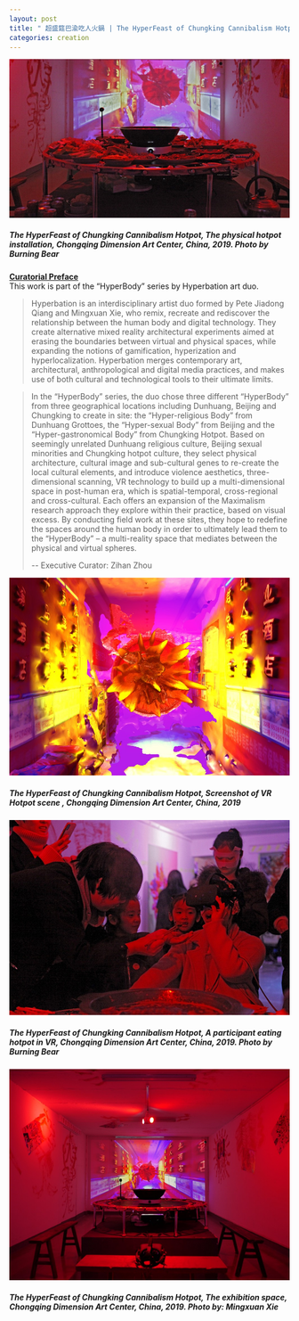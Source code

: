 ```yaml
---
layout: post
title: " 超盛筵巴渝吃人火鍋 | The HyperFeast of Chungking Cannibalism Hotpot"
categories: creation
---
```

![alt text](/assets/hyperfeast-ck-hotpot/1.jpg "The HyperFeast of Chungking Cannibalism Hotpot, The physical hotpot installation, Chongqing Dimension Art Center, China, 2019. Photo by Burning Bear")  
##### _The HyperFeast of Chungking Cannibalism Hotpot, The physical hotpot installation, Chongqing Dimension Art Center, China, 2019. Photo by Burning Bear_ 

[**Curatorial Preface**](http://chongqingdac.org/article/page?id=276)  
This work is part of the “HyperBody” series by Hyperbation art duo.

>Hyperbation is an interdisciplinary artist duo formed by Pete Jiadong Qiang and Mingxuan Xie, who remix, recreate and rediscover the relationship between the human body and digital technology. They create alternative mixed reality architectural experiments aimed at erasing the boundaries between virtual and physical spaces, while expanding the notions of gamification, hyperization and hyperlocalization. Hyperbation merges contemporary art, architectural, anthropological and digital media practices, and makes use of both cultural and technological tools to their ultimate limits.

>In the “HyperBody” series, the duo chose three different “HyperBody” from three geographical locations including Dunhuang, Beijing and Chungking to create in site: the “Hyper-religious Body” from Dunhuang Grottoes, the “Hyper-sexual Body” from Beijing and the “Hyper-gastronomical Body” from Chungking Hotpot. Based on seemingly unrelated Dunhuang religious culture, Beijing sexual minorities and Chungking hotpot culture, they select physical architecture, cultural image and sub-cultural genes to re-create the local cultural elements, and introduce violence aesthetics, three-dimensional scanning, VR technology to build up a multi-dimensional space in post-human era, which is spatial-temporal, cross-regional and cross-cultural. Each offers an expansion of the Maximalism research approach they explore within their practice, based on visual excess. By conducting field work at these sites, they hope to redefine the spaces around the human body in order to ultimately lead them to the “HyperBody” – a multi-reality space that mediates between the physical and virtual spheres. 
>
>-- Executive Curator: Zihan Zhou

![alt text](/assets/hyperfeast-ck-hotpot/2.jpg "The HyperFeast of Chungking Cannibalism Hotpot, Screenshot of VR Hotpot scene , Chongqing Dimension Art Center, China, 2019")
##### _The HyperFeast of Chungking Cannibalism Hotpot, Screenshot of VR Hotpot scene , Chongqing Dimension Art Center, China, 2019_

![alt text](/assets/hyperfeast-ck-hotpot/3.jpg "The HyperFeast of Chungking Cannibalism Hotpot, A participant eating hotpot in VR, Chongqing Dimension Art Center, China, 2019. Photo by Burning Bear")
##### _The HyperFeast of Chungking Cannibalism Hotpot, A participant eating hotpot in VR, Chongqing Dimension Art Center, China, 2019. Photo by Burning Bear_

![alt text](/assets/hyperfeast-ck-hotpot/4.jpg "The HyperFeast of Chungking Cannibalism Hotpot, The exhibition space, Chongqing Dimension Art Center, China, 2019. Photo by: Mingxuan Xie")
##### _The HyperFeast of Chungking Cannibalism Hotpot, The exhibition space, Chongqing Dimension Art Center, China, 2019. Photo by: Mingxuan Xie_
